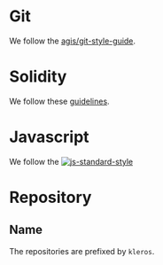 # Git

We follow the [agis/git-style-guide](https://github.com/agis/git-style-guide).

# Solidity

We follow these [guidelines](http://solidity.readthedocs.io/en/develop/style-guide.html).

# Javascript

We follow the [![js-standard-style](https://cdn.rawgit.com/feross/standard/master/badge.svg)](https://github.com/feross/standard)

# Repository

## Name

The repositories are prefixed by `kleros`.
